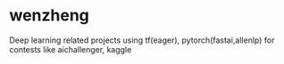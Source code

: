 # wenzheng
Deep learning related projects using tf(eager), pytorch(fastai,allenlp) for contests like aichallenger, kaggle
